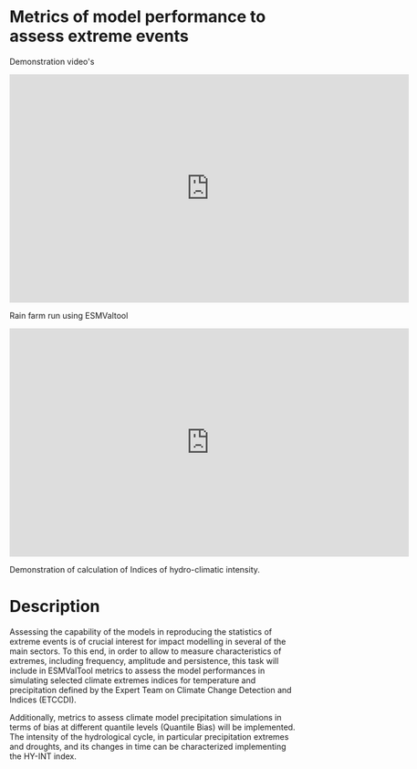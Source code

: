 # Metrics of model performance to assess extreme events

Demonstration video's

<iframe width="700" height="400" src="https://www.youtube.com/embed/ThaUv4dNQeQ" frameborder="0" gesture="media" allow="encrypted-media" allowfullscreen></iframe>

Rain farm run using ESMValtool

<iframe width="700" height="400" src="https://www.youtube.com/embed/iPrIsomsvD4" frameborder="0" allowfullscreen></iframe>

Demonstration of calculation of Indices of hydro-climatic intensity.

# Description
Assessing the capability of the models in reproducing the statistics of extreme events is of crucial interest for impact modelling in several of the main sectors. To this end, in order to allow to measure characteristics of extremes, including frequency, amplitude and persistence, this task will include in ESMValTool metrics to assess the model performances in simulating selected climate extremes indices for temperature and precipitation defined by the Expert Team on Climate Change Detection and Indices (ETCCDI).

Additionally, metrics to assess climate model precipitation simulations in terms of bias at different quantile levels (Quantile Bias) will be implemented. The intensity of the hydrological cycle, in particular precipitation extremes and droughts, and its changes in time can be characterized implementing the HY-INT index.
